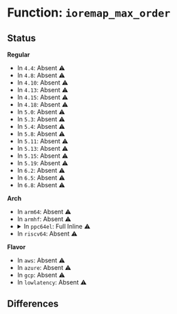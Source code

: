 # Function: <code>ioremap_max_order</code>

## Status
<b>Regular</b>
<ul>
<li>
In <code>4.4</code>: Absent ⚠️
</li>
<li>
In <code>4.8</code>: Absent ⚠️
</li>
<li>
In <code>4.10</code>: Absent ⚠️
</li>
<li>
In <code>4.13</code>: Absent ⚠️
</li>
<li>
In <code>4.15</code>: Absent ⚠️
</li>
<li>
In <code>4.18</code>: Absent ⚠️
</li>
<li>
In <code>5.0</code>: Absent ⚠️
</li>
<li>
In <code>5.3</code>: Absent ⚠️
</li>
<li>
In <code>5.4</code>: Absent ⚠️
</li>
<li>
In <code>5.8</code>: Absent ⚠️
</li>
<li>
In <code>5.11</code>: Absent ⚠️
</li>
<li>
In <code>5.13</code>: Absent ⚠️
</li>
<li>
In <code>5.15</code>: Absent ⚠️
</li>
<li>
In <code>5.19</code>: Absent ⚠️
</li>
<li>
In <code>6.2</code>: Absent ⚠️
</li>
<li>
In <code>6.5</code>: Absent ⚠️
</li>
<li>
In <code>6.8</code>: Absent ⚠️
</li>
</ul>
<b>Arch</b>
<ul>
<li>
In <code>arm64</code>: Absent ⚠️
</li>
<li>
In <code>armhf</code>: Absent ⚠️
</li>
<li>
<details>
<summary>In <code>ppc64el</code>: Full Inline ⚠️</summary>

**Collision:** Unique Static

**Inline:** Full

**Transformation:** False

**Instances:**

```
In mm/vmalloc.c (c0000000003e0ca8)
Location: arch/powerpc/include/asm/book3s/64/pgtable.h:276
Inline: True
Inline callers:
  - mm/vmalloc.c:__get_vm_area_node
```
</details>
</li>
<li>
In <code>riscv64</code>: Absent ⚠️
</li>
</ul>
<b>Flavor</b>
<ul>
<li>
In <code>aws</code>: Absent ⚠️
</li>
<li>
In <code>azure</code>: Absent ⚠️
</li>
<li>
In <code>gcp</code>: Absent ⚠️
</li>
<li>
In <code>lowlatency</code>: Absent ⚠️
</li>
</ul>

## Differences
